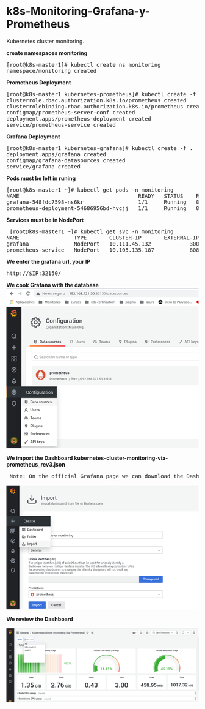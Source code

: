 # k8s-Monitoring-Grafana-y-Prometheus
Kubernetes cluster monitoring.

**create namespaces monitoring**

<pre>[root@k8s-master1]# kubectl create ns monitoring
namespace/monitoring created</pre>

**Prometheus Deployment**

<pre>[root@k8s-master1 kubernetes-prometheus]# kubectl create -f .
clusterrole.rbac.authorization.k8s.io/prometheus created
clusterrolebinding.rbac.authorization.k8s.io/prometheus created
configmap/prometheus-server-conf created
deployment.apps/prometheus-deployment created
service/prometheus-service created</pre>

**Grafana Deployment**

<pre>[root@k8s-master1 kubernetes-grafana]# kubectl create -f .
deployment.apps/grafana created
configmap/grafana-datasources created
service/grafana created</pre>

**Pods must be left in runing**
<pre>
[root@k8s-master1 ~]# kubectl get pods -n monitoring
NAME                                     READY   STATUS    RESTARTS   AGE
grafana-548fdc7598-ns6kr                 1/1     Running   0          37s
prometheus-deployment-54686956bd-hvcjj   1/1     Running   0          6m59s </pre>

**Services must be in NodePort**
<pre> [root@k8s-master1 ~]# kubectl get svc -n monitoring
NAME                 TYPE       CLUSTER-IP       EXTERNAL-IP   PORT(S)          AGE
grafana              NodePort   10.111.45.132    <none>        3000:32150/TCP   51s
prometheus-service   NodePort   10.105.135.187   <none>        8080:32100/TCP   7m13s </pre>


**We enter the grafana url, your IP**
<pre>
http://$IP:32150/ </pre>

**We cook Grafana with the database**
![Alt text](images/DataSource.png?raw=true "Datasource")

**We import the Dashboard kubernetes-cluster-monitoring-via-prometheus_rev3.json**

<Pre> Note: On the official Grafana page we can download the Dashboard that we want </pre>

![Alt text](images/import.png?raw=true "Import")

**We review the Dashboard**

![Alt text](images/monitoring.png?raw=true "Dashboard")
